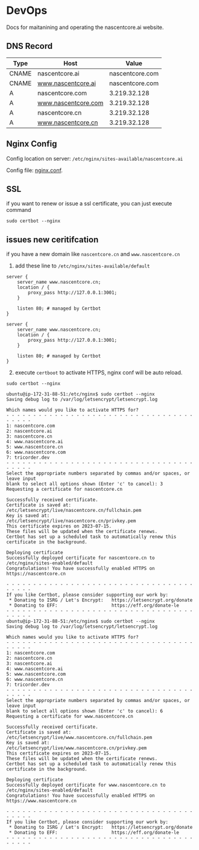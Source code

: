 # DevOps

Docs for maitanining and operating the nascentcore.ai website.

## DNS Record

| Type  | Host                | Value           |
| ----- | ------------------- | --------------- |
| CNAME | nascentcore.ai      | nascentcore.com |
| CNAME | www.nascentcore.ai  | nascentcore.com |
| A     | nascentcore.com     | 3.219.32.128    |
| A     | www.nascentcore.com | 3.219.32.128    |
| A     | nascentcore.cn      | 3.219.32.128    |
| A     | www.nascentcore.cn  | 3.219.32.128    |

## Nginx Config

Config location on server: `/etc/nginx/sites-available/nascentcore.ai`

Config file: [nginx.conf](nginx.conf).

## SSL

if you want to renew or issue a ssl certificate, you can just execute command

```
sudo certbot --nginx
```

## issues new ceritifcation 
if you have a new domain
like `nascentcore.cn` and `www.nascentcore.cn`
1. add these line to `/etc/nginx/sites-available/default`
```
server {
    server_name www.nascentcore.cn;
    location / {
        proxy_pass http://127.0.0.1:3001;
    }

    listen 80; # managed by Certbot
}

server {
    server_name www.nascentcore.cn;
    location / {
        proxy_pass http://127.0.0.1:3001;
    }

    listen 80; # managed by Certbot
}
```
2. execute `certboot` to activate HTTPS, nginx conf will be auto reload.
```
sudo certbot --nginx
```

```
ubuntu@ip-172-31-88-51:/etc/nginx$ sudo certbot --nginx
Saving debug log to /var/log/letsencrypt/letsencrypt.log

Which names would you like to activate HTTPS for?
- - - - - - - - - - - - - - - - - - - - - - - - - - - - - - - - - - - - - - - -
1: nascentcore.com
2: nascentcore.ai
3: nascentcore.cn
4: www.nascentcore.ai
5: www.nascentcore.cn
6: www.nascentcore.com
7: tricorder.dev
- - - - - - - - - - - - - - - - - - - - - - - - - - - - - - - - - - - - - - - -
Select the appropriate numbers separated by commas and/or spaces, or leave input
blank to select all options shown (Enter 'c' to cancel): 3
Requesting a certificate for nascentcore.cn

Successfully received certificate.
Certificate is saved at: /etc/letsencrypt/live/nascentcore.cn/fullchain.pem
Key is saved at:         /etc/letsencrypt/live/nascentcore.cn/privkey.pem
This certificate expires on 2023-07-15.
These files will be updated when the certificate renews.
Certbot has set up a scheduled task to automatically renew this certificate in the background.

Deploying certificate
Successfully deployed certificate for nascentcore.cn to /etc/nginx/sites-enabled/default
Congratulations! You have successfully enabled HTTPS on https://nascentcore.cn

- - - - - - - - - - - - - - - - - - - - - - - - - - - - - - - - - - - - - - - -
If you like Certbot, please consider supporting our work by:
 * Donating to ISRG / Let's Encrypt:   https://letsencrypt.org/donate
 * Donating to EFF:                    https://eff.org/donate-le
- - - - - - - - - - - - - - - - - - - - - - - - - - - - - - - - - - - - - - - -
ubuntu@ip-172-31-88-51:/etc/nginx$ sudo certbot --nginx
Saving debug log to /var/log/letsencrypt/letsencrypt.log

Which names would you like to activate HTTPS for?
- - - - - - - - - - - - - - - - - - - - - - - - - - - - - - - - - - - - - - - -
1: nascentcore.com
2: nascentcore.cn
3: nascentcore.ai
4: www.nascentcore.ai
5: www.nascentcore.com
6: www.nascentcore.cn
7: tricorder.dev
- - - - - - - - - - - - - - - - - - - - - - - - - - - - - - - - - - - - - - - -
Select the appropriate numbers separated by commas and/or spaces, or leave input
blank to select all options shown (Enter 'c' to cancel): 6
Requesting a certificate for www.nascentcore.cn

Successfully received certificate.
Certificate is saved at: /etc/letsencrypt/live/www.nascentcore.cn/fullchain.pem
Key is saved at:         /etc/letsencrypt/live/www.nascentcore.cn/privkey.pem
This certificate expires on 2023-07-15.
These files will be updated when the certificate renews.
Certbot has set up a scheduled task to automatically renew this certificate in the background.

Deploying certificate
Successfully deployed certificate for www.nascentcore.cn to /etc/nginx/sites-enabled/default
Congratulations! You have successfully enabled HTTPS on https://www.nascentcore.cn

- - - - - - - - - - - - - - - - - - - - - - - - - - - - - - - - - - - - - - - -
If you like Certbot, please consider supporting our work by:
 * Donating to ISRG / Let's Encrypt:   https://letsencrypt.org/donate
 * Donating to EFF:                    https://eff.org/donate-le
- - - - - - - - - - - - - - - - - - - - - - - - - - - - - - - - - - - - - - - -
```
